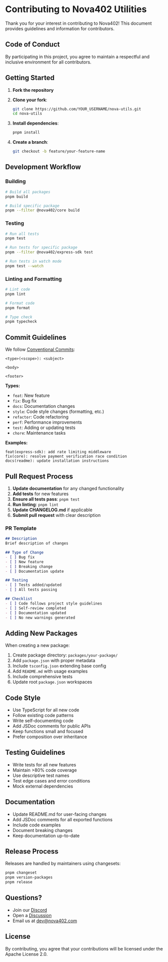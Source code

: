 # Contributing to Nova402 Utilities

Thank you for your interest in contributing to Nova402! This document provides guidelines and information for contributors.

## Code of Conduct

By participating in this project, you agree to maintain a respectful and inclusive environment for all contributors.

## Getting Started

1. **Fork the repository**
2. **Clone your fork**:
   ```bash
   git clone https://github.com/YOUR_USERNAME/nova-utils.git
   cd nova-utils
   ```

3. **Install dependencies**:
   ```bash
   pnpm install
   ```

4. **Create a branch**:
   ```bash
   git checkout -b feature/your-feature-name
   ```

## Development Workflow

### Building

```bash
# Build all packages
pnpm build

# Build specific package
pnpm --filter @nova402/core build
```

### Testing

```bash
# Run all tests
pnpm test

# Run tests for specific package
pnpm --filter @nova402/express-sdk test

# Run tests in watch mode
pnpm test --watch
```

### Linting and Formatting

```bash
# Lint code
pnpm lint

# Format code
pnpm format

# Type check
pnpm typecheck
```

## Commit Guidelines

We follow [Conventional Commits](https://www.conventionalcommits.org/):

```
<type>(<scope>): <subject>

<body>

<footer>
```

**Types:**
- `feat`: New feature
- `fix`: Bug fix
- `docs`: Documentation changes
- `style`: Code style changes (formatting, etc.)
- `refactor`: Code refactoring
- `perf`: Performance improvements
- `test`: Adding or updating tests
- `chore`: Maintenance tasks

**Examples:**
```
feat(express-sdk): add rate limiting middleware
fix(core): resolve payment verification race condition
docs(readme): update installation instructions
```

## Pull Request Process

1. **Update documentation** for any changed functionality
2. **Add tests** for new features
3. **Ensure all tests pass**: `pnpm test`
4. **Run linting**: `pnpm lint`
5. **Update CHANGELOG.md** if applicable
6. **Submit pull request** with clear description

### PR Template

```markdown
## Description
Brief description of changes

## Type of Change
- [ ] Bug fix
- [ ] New feature
- [ ] Breaking change
- [ ] Documentation update

## Testing
- [ ] Tests added/updated
- [ ] All tests passing

## Checklist
- [ ] Code follows project style guidelines
- [ ] Self-review completed
- [ ] Documentation updated
- [ ] No new warnings generated
```

## Adding New Packages

When creating a new package:

1. Create package directory: `packages/your-package/`
2. Add `package.json` with proper metadata
3. Include `tsconfig.json` extending base config
4. Add `README.md` with usage examples
5. Include comprehensive tests
6. Update root `package.json` workspaces

## Code Style

- Use TypeScript for all new code
- Follow existing code patterns
- Write self-documenting code
- Add JSDoc comments for public APIs
- Keep functions small and focused
- Prefer composition over inheritance

## Testing Guidelines

- Write tests for all new features
- Maintain >80% code coverage
- Use descriptive test names
- Test edge cases and error conditions
- Mock external dependencies

## Documentation

- Update README.md for user-facing changes
- Add JSDoc comments for all exported functions
- Include code examples
- Document breaking changes
- Keep documentation up-to-date

## Release Process

Releases are handled by maintainers using changesets:

```bash
pnpm changeset
pnpm version-packages
pnpm release
```

## Questions?

- Join our [Discord](https://discord.gg/nova402)
- Open a [Discussion](https://github.com/nova402/nova-utils/discussions)
- Email us at dev@nova402.com

## License

By contributing, you agree that your contributions will be licensed under the Apache License 2.0.
